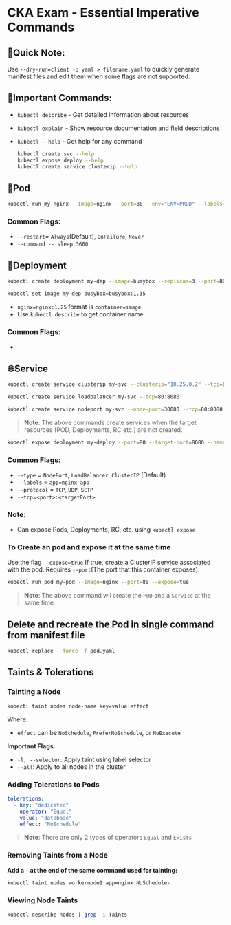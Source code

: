 # CKA Exam - Essential Imperative Commands

## 📝Quick Note:

Use `--dry-run=client -o yaml > filename.yaml` to quickly generate manifest files and edit them when some flags are not supported.

## 🔧Important Commands:

- `kubectl describe` - Get detailed information about resources
- `kubectl explain` - Show resource documentation and field descriptions
- `kubectl --help` - Get help for any command

  ```bash
  kubectl create svc --help
  kubectl expose deploy --help
  kubectl create service clusterip --help
  ```

## 🚀Pod

```bash
kubectl run my-nginx --image=nginx --port=80 --env="ENV=PROD" --labels="app=nginx-app,env=prod"
```

### Common Flags:

- `--restart`= `Always`(Default), `OnFailure`, `Never`
- `--command -- sleep 3600`

## 🚢Deployment

```bash
kubectl create deployment my-dep --image=busybox --replicas=3 --port=80
```

```bash
kubectl set image my-dep busybox=busybox:1.35
```

- `nginx=nginx:1.25` format is `container=image`
- Use `kubectl describe` to get container name

### Common Flags:

-

## 🌐Service

```bash
kubectl create service clusterip my-svc --clusterip="10.25.0.2" --tcp=80:8080
```

```bash
kubectl create service loadbalancer my-svc --tcp=80:8080
```

```bash
kubectl create service nodeport my-svc --node-port=30080 --tcp=80:8080
```

> **Note**: The above commands create services when the target resources (POD, Deployments, RC etc.) are not created.

```bash
kubectl expose deployment my-deploy --port=80 --target-port=8080 --name=my-svc --type=NodePort
```

### Common Flags:

- `--type` = `NodePort`, `LoadBalancer`, `ClusterIP` (Default)
- `--labels` = `app=nginx-app`
- `--protocol` = `TCP`, `UDP`, `SCTP`
- `--tcp`=`<port>:<targetPort>`

### Note:

- Can expose Pods, Deployments, RC, etc. using `kubectl expose`

### To Create an pod and expose it at the same time

Use the flag `--expose=true` If true, create a ClusterIP service associated with the pod. Requires `--port`(The port that this container exposes).

```bash
kubectl run pod my-pod --image=nginx --port=80 --expose=tue
```

> **Note**: The above command wil create the `POD` and a `Service` at the same time.

## Delete and recreate the Pod in single command from manifest file

```bash
kubectl replace --force -f pod.yaml
```

## Taints & Tolerations

### Tainting a Node

```bash
kubectl taint nodes node-name key=value:effect
```

Where:

- `effect` can be `NoSchedule`, `PreferNoSchedule`, or `NoExecute`

**Important Flags:**

- `-l, --selector`: Apply taint using label selector
- `--all`: Apply to all nodes in the cluster

### Adding Tolerations to Pods

```yaml
tolerations:
  - key: "dedicated"
    operator: "Equal"
    value: "database"
    effect: "NoSchedule"
```

> **Note**: There are only 2 types of operators `Equal` and `Exists`

### Removing Taints from a Node

**Add a `-` at the end of the same command used for tainting:**

```bash
kubectl taint nodes workernode1 app=nginx:NoSchedule-
```

### Viewing Node Taints

```bash
kubectl describe nodes | grep -i Taints
```
